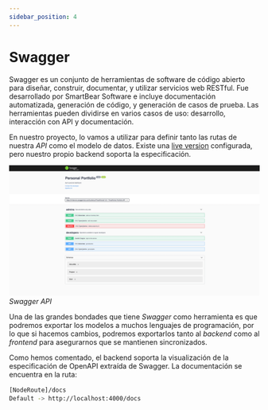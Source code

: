 ```yaml
---
sidebar_position: 4
---
```


# Swagger

Swagger es un conjunto de herramientas de software de código abierto para diseñar, construir, documentar, y utilizar servicios web RESTful. Fue desarrollado por SmartBear Software e incluye documentación automatizada, generación de código, y generación de casos de prueba. Las herramientas pueden dividirse en varios casos de uso: desarrollo, interacción con API y documentación.

En nuestro proyecto, lo vamos a utilizar para definir tanto las rutas de nuestra *API* como el modelo de datos. Existe una [live version](https://app.swaggerhub.com/apis/lucferbux/ThreePoints/1.0.0) configurada, pero nuestro propio backend soporta la especificación.

![swagger-spec](../../static/img/tutorial/backend/swagger.png)
*Swagger API*

Una de las grandes bondades que tiene *Swagger* como herramienta es que podremos exportar los modelos a muchos lenguajes de programación, por lo que si hacemos cambios, podremos exportarlos tanto al *backend* como al *frontend* para asegurarnos que se mantienen sincronizados.

Como hemos comentado, el backend soporta la visualización de la especificación de OpenAPI extraída de Swagger. La documentación se encuentra en la ruta:

```bash
[NodeRoute]/docs
Default -> http://localhost:4000/docs
```
